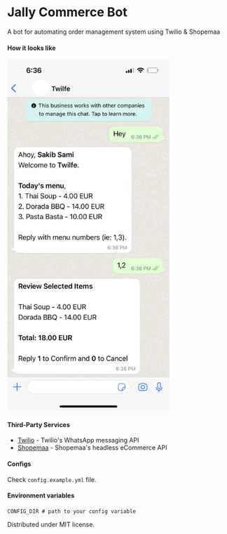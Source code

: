 # Jally Commerce Bot

A bot for automating order management system using Twilio & Shopemaa

#### How it looks like

<img src="https://github.com/s4kibs4mi/jally-commerce-bot/blob/master/resources/home.PNG?raw=true" alt="" height="800" />

#### Third-Party Services

* [Twilio](https://twilio.com) - Twilio's WhatsApp messaging API
* [Shopemaa](https://shopemaa.com) - Shopemaa's headless eCommerce API

#### Configs

Check `config.example.yml` file.

#### Environment variables

```shell
CONFIG_DIR # path to your config variable
```

Distributed under MIT license.
